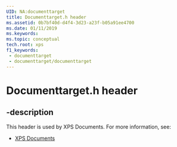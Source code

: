 ```yaml
---
UID: NA:documenttarget
title: Documenttarget.h header
ms.assetid: 0b7bf40d-d4f4-3d23-a23f-b05a91ee4700
ms.date: 01/11/2019
ms.keywords: 
ms.topic: conceptual
tech.root: xps
f1_keywords:
 - documenttarget
 - documenttarget/documenttarget
---
```


# Documenttarget.h header


## -description

This header is used by XPS Documents. For more information, see:

- [XPS Documents](../_xps/index.md)

